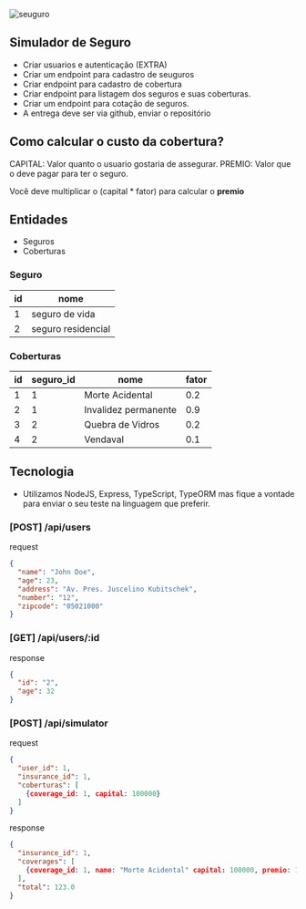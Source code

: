 ![seuguro](http://www.seuguru.com.br/email/logo.gif)


## Simulador de Seguro
 - Criar usuarios e autenticação (EXTRA)
 - Criar um endpoint para cadastro de seuguros
 - Criar endpoint para cadastro de cobertura
 - Criar endpoint para listagem dos seguros e suas coberturas.
 - Criar um endpoint para cotação de seguros.
 - A entrega deve ser via github, enviar o repositório


## Como calcular o custo da cobertura?
  CAPITAL: Valor quanto o usuario gostaria de assegurar.
  PREMIO: Valor que o deve pagar para ter o seguro.

  Você deve multiplicar o (capital * fator) para calcular o **premio**

## Entidades
  
  - Seguros
  - Coberturas
### Seguro

| id  | nome  |
|---|---
|  1 | seguro de vida  |
|  2  | seguro residencial

### Coberturas


| id  | seguro_id  | nome | fator |
|-----|------------|------|-------|
|  1 | 1  | Morte Acidental  | 0.2|
|  2  | 1 | Invalidez permanente | 0.9 |
|  3  | 2 | Quebra de Vidros | 0.2 |
|  4  | 2 | Vendaval | 0.1 |


## Tecnologia
- Utilizamos NodeJS, Express, TypeScript, TypeORM mas fique a vontade para enviar o seu teste na linguagem que preferir.

### [POST] /api/users
request
```json
{
  "name": "John Doe",
  "age": 23,
  "address": "Av. Pres. Juscelino Kubitschek",
  "number": "12",
  "zipcode": "05021000"
}
```

### [GET] /api/users/:id
response
```json
{
  "id": "2",
  "age": 32
}
```

### [POST] /api/simulator 
request
```json
{
  "user_id": 1,
  "insurance_id": 1,
  "coberturas": [
    {coverage_id: 1, capital: 100000}
  ]
}
```
response
```json
{
  "insurance_id": 1,
  "coverages": [
    {coverage_id: 1, name: "Morte Acidental" capital: 100000, premio: 100 }
  ],
  "total": 123.0
}
```